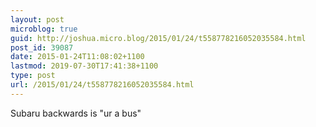 ```yaml
---
layout: post
microblog: true
guid: http://joshua.micro.blog/2015/01/24/t558778216052035584.html
post_id: 39087
date: 2015-01-24T11:08:02+1100
lastmod: 2019-07-30T17:41:38+1100
type: post
url: /2015/01/24/t558778216052035584.html
---
```

Subaru backwards is "ur a bus"
